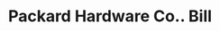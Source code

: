 ---
doi: 10.7916/D8BG414P
date_other: '1900'
date_other_textual: 1900-1909
form: printed ephemera
genre:
- Invoices
name:
- Packard Hardware Co.
object_in_context_url: https://biggert.cul.columbia.edu/items/view/ave_biggert_01370
subject_hierarchical_geographic:
- Greenville, Pennsylvania, United States
subject_name:
- Packard Hardware Co.
title: Packard Hardware Co.. Bill
sort_title: Packard Hardware Co.. Bill
call_number: ave_biggert_01370
coordinates:
- 41.405,-80.38666666666667
pid: ave_biggert_01370
identifiers: ave_biggert_01370
thumbnail: https://derivativo-3.library.columbia.edu/iiif/2/ldpd:344567/full/!256,256/0/native.jpg
permalink: "/items/ave_biggert_01370/"
layout: iiif-image-page
---